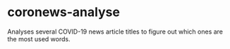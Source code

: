 # coronews-analyse
Analyses several COVID-19 news article titles to figure out which ones are the most used words.
